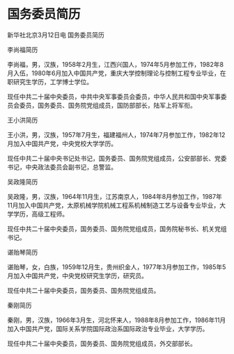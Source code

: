# 国务委员简历

新华社北京3月12日电 国务委员简历

李尚福简历

李尚福，男，汉族，1958年2月生，江西兴国人，1974年5月参加工作，1982年8月入伍，1980年6月加入中国共产党，重庆大学控制理论与控制工程专业毕业，在职研究生学历，工学博士学位。

现任中共二十届中央委员，中共中央军事委员会委员，中华人民共和国中央军事委员会委员，国务委员、国务院党组成员，国防部部长，陆军上将军衔。

王小洪简历

王小洪，男，汉族，1957年7月生，福建福州人，1974年7月参加工作，1982年12月加入中国共产党，中央党校大学学历。

现任中共二十届中央书记处书记，国务委员、国务院党组成员，公安部部长、党委书记，中央政法委员会副书记，总警监。

吴政隆简历

吴政隆，男，汉族，1964年11月生，江苏南京人，1984年8月参加工作，1987年11月加入中国共产党，太原机械学院机械工程系机械制造工艺与设备专业毕业，大学学历，高级工程师。

现任中共二十届中央委员，国务委员、国务院党组成员，国务院秘书长、机关党组书记。

谌贻琴简历

谌贻琴，女，白族，1959年12月生，贵州织金人，1977年3月参加工作，1985年5月加入中国共产党，中央党校研究生学历，研究员。

现任中共二十届中央委员，国务委员、国务院党组成员。

秦刚简历

秦刚，男，汉族，1966年3月生，河北怀来人，1988年8月参加工作，1986年11月加入中国共产党，国际关系学院国际政治系国际政治专业毕业，大学学历。

现任中共二十届中央委员，国务委员、国务院党组成员，外交部部长。

